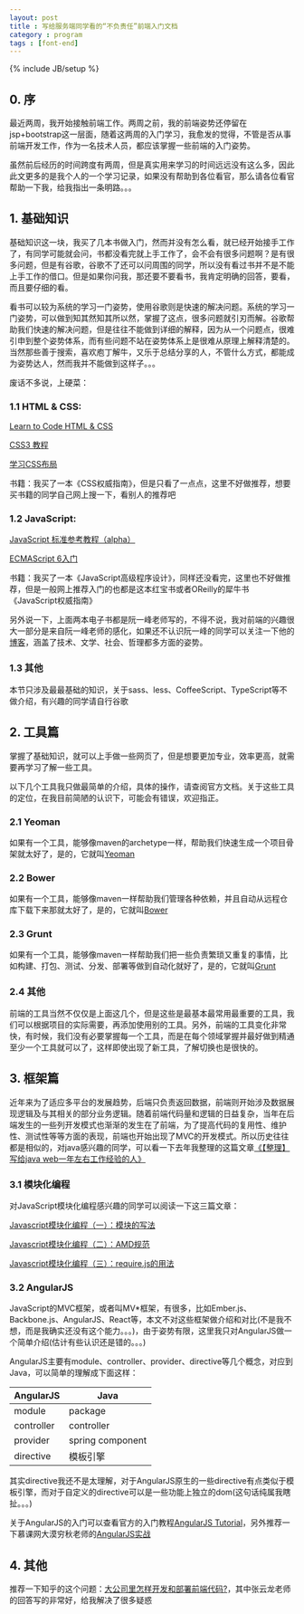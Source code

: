 ```yaml
---
layout: post
title : 写给服务端同学看的“不负责任”前端入门文档
category : program
tags : [font-end]
---
```

{% include JB/setup %}

## 0. 序

最近两周，我开始接触前端工作。两周之前，我的前端姿势还停留在jsp+bootstrap这一层面，随着这两周的入门学习，我愈发的觉得，不管是否从事前端开发工作，作为一名技术人员，都应该掌握一些前端的入门姿势。

虽然前后经历的时间跨度有两周，但是真实用来学习的时间远远没有这么多，因此此文更多的是我个人的一个学习记录，如果没有帮助到各位看官，那么请各位看官帮助一下我，给我指出一条明路。。。

## 1. 基础知识

基础知识这一块，我买了几本书做入门，然而并没有怎么看，就已经开始接手工作了，有同学可能就会问，书都没看完就上手工作了，会不会有很多问题啊？是有很多问题，但是有谷歌，谷歌不了还可以问周围的同学，所以没有看过书并不是不能上手工作的借口。但是如果你问我，那还要不要看书，我肯定明确的回答，要看，而且要仔细的看。

看书可以较为系统的学习一门姿势，使用谷歌则是快速的解决问题。系统的学习一门姿势，可以做到知其然知其所以然，掌握了这点，很多问题就引刃而解。谷歌帮助我们快速的解决问题，但是往往不能做到详细的解释，因为从一个问题点，很难引申到整个姿势体系，而有些问题不站在姿势体系上是很难从原理上解释清楚的。当然那些善于搜索，喜欢庖丁解牛，又乐于总结分享的人，不管什么方式，都能成为姿势达人，然而我并不能做到这样子。。。

废话不多说，上硬菜：

### 1.1 HTML & CSS: 

[Learn to Code HTML & CSS](http://learn.shayhowe.com/html-css/)

[CSS3 教程](http://waylau.gitbooks.io/css3-tutorial/content/docs/Introduction.html)

[学习CSS布局](http://zh.learnlayout.com/)

书籍：我买了一本《CSS权威指南》，但是只看了一点点，这里不好做推荐，想要买书籍的同学自己网上搜一下，看别人的推荐吧

### 1.2 JavaScript:

[JavaScript 标准参考教程（alpha）](http://javascript.ruanyifeng.com/)

[ECMAScript 6入门](http://es6.ruanyifeng.com/)

书籍：我买了一本《JavaScript高级程序设计》，同样还没看完，这里也不好做推荐，但是一般网上推荐入门的也都是这本红宝书或者OReilly的犀牛书《JavaScript权威指南》

另外说一下，上面两本电子书都是阮一峰老师写的，不得不说，我对前端的兴趣很大一部分是来自阮一峰老师的感化，如果还不认识阮一峰的同学可以关注一下他的[博客](http://www.ruanyifeng.com/blog/)，涵盖了技术、文学、社会、哲理都多方面的姿势。

### 1.3 其他

本节只涉及最最基础的知识，关于sass、less、CoffeeScript、TypeScript等不做介绍，有兴趣的同学请自行谷歌

## 2. 工具篇

掌握了基础知识，就可以上手做一些网页了，但是想要更加专业，效率更高，就需要再学习了解一些工具。

以下几个工具我只做最简单的介绍，具体的操作，请查阅官方文档。关于这些工具的定位，在我目前简陋的认识下，可能会有错误，欢迎指正。

### 2.1 Yeoman

如果有一个工具，能够像maven的archetype一样，帮助我们快速生成一个项目骨架就太好了，是的，它就叫[Yeoman](http://yeoman.io/)

### 2.2 Bower

如果有一个工具，能够像maven一样帮助我们管理各种依赖，并且自动从远程仓库下载下来那就太好了，是的，它就叫[Bower](http://bower.io/)

### 2.3 Grunt

如果有一个工具，能够像maven一样帮助我们把一些负责繁琐又重复的事情，比如构建、打包、测试、分发、部署等做到自动化就好了，是的，它就叫[Grunt](http://gruntjs.com/)

### 2.4 其他

前端的工具当然不仅仅是上面这几个，但是这些是最基本最常用最重要的工具，我们可以根据项目的实际需要，再添加使用别的工具。另外，前端的工具变化非常快，有时候，我们没有必要掌握每一个工具，而是在每个领域掌握并最好做到精通至少一个工具就可以了，这样即使出现了新工具，了解切换也是很快的。

## 3. 框架篇

近年来为了适应多平台的发展趋势，后端只负责返回数据，前端则开始涉及数据展现逻辑及与其相关的部分业务逻辑。随着前端代码量和逻辑的日益复杂，当年在后端发生的一些列开发模式也渐渐的发生在了前端，为了提高代码的复用性、维护性、测试性等等方面的表现，前端也开始出现了MVC的开发模式。所以历史往往都是相似的，对java感兴趣的同学，可以看一下去年我整理的这篇文章[《【整理】写给java web一年左右工作经验的人》](http://diseng.github.io/2014/08/10/to-java-web-one-year-coder/)

### 3.1 模块化编程

对JavaScript模块化编程感兴趣的同学可以阅读一下这三篇文章：

[Javascript模块化编程（一）：模块的写法](http://www.ruanyifeng.com/blog/2012/10/javascript_module.html)

[Javascript模块化编程（二）：AMD规范](http://www.ruanyifeng.com/blog/2012/10/asynchronous_module_definition.html)

[Javascript模块化编程（三）：require.js的用法](http://www.ruanyifeng.com/blog/2012/11/require_js.html)

### 3.2 AngularJS

JavaScript的MVC框架，或者叫MV*框架，有很多，比如Ember.js、Backbone.js、AngularJS、React等，本文不对这些框架做介绍和对比(不是我不想，而是我确实还没有这个能力。。。)，由于姿势有限，这里我只对AngularJS做一个简单介绍(估计有些认识还是错的。。。)

AngularJS主要有module、controller、provider、directive等几个概念，对应到Java，可以简单的理解成下面这样：

AngularJS|Java
---------|----
module|package
controller|controller
provider|spring component
directive|模板引擎

其实directive我还不是太理解，对于AngularJS原生的一些directive有点类似于模板引擎，而对于自定义的directive可以是一些功能上独立的dom(这句话纯属我瞎扯。。。)

关于AngularJS的入门可以查看官方的入门教程[AngularJS Tutorial](https://docs.angularjs.org/tutorial)，另外推荐一下慕课网大漠穷秋老师的[AngularJS实战](http://www.imooc.com/learn/156)

## 4. 其他

推荐一下知乎的这个问题：[大公司里怎样开发和部署前端代码?](http://www.zhihu.com/question/20790576)，其中张云龙老师的回答写的非常好，给我解决了很多疑惑





